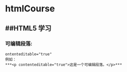 # htmlCourse
##HTML5 学习
---
### 可编辑段落:
    ontenteditable="true"
    例如：
    ***<p contenteditable="true">这是一个可编辑段落。</p>***


